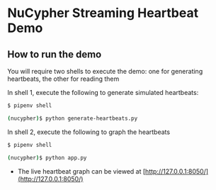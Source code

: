 # NuCypher Streaming Heartbeat Demo

## How to run the demo

You will require two shells to execute the demo: one for generating heartbeats, the other for reading them

In shell 1, execute the following to generate simulated heartbeats:
```sh
$ pipenv shell

(nucypher)$ python generate-heartbeats.py
```

In shell 2, execute the following to graph the heartbeats
```sh
$ pipenv shell

(nucypher)$ python app.py
```
* The live heartbeat graph can be viewed at [http://127.0.0.1:8050/](http://127.0.0.1:8050/)
